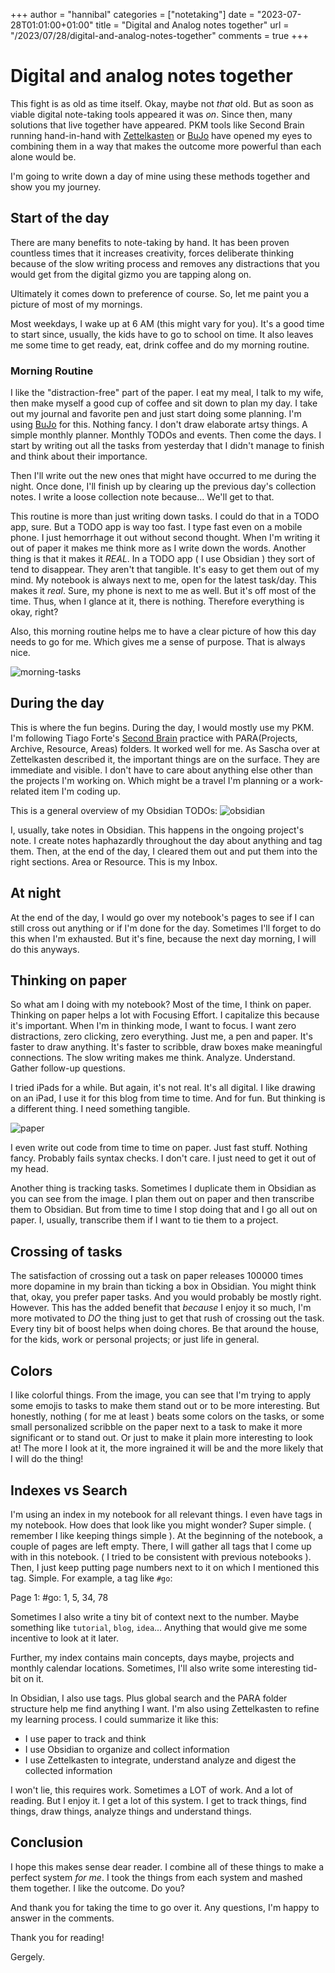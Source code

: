 +++
author = "hannibal"
categories = ["notetaking"]
date = "2023-07-28T01:01:00+01:00"
title = "Digital and Analog notes together"
url = "/2023/07/28/digital-and-analog-notes-together"
comments = true
+++

# Digital and analog notes together

This fight is as old as time itself. Okay, maybe not _that_ old. But as soon as viable digital note-taking tools appeared
it was _on_. Since then, many solutions that live together have appeared. PKM tools like Second Brain running hand-in-hand
with [Zettelkasten](https://zettelkasten.de/posts/building-a-second-brain-and-zettelkasten/) or [BuJo](https://bulletjournal.com/blogs/bulletjournalist/building-a-second-brain-an-interview-with-tiago-forte)
have opened my eyes to combining them in a way that makes the outcome more powerful than each alone would be.

I'm going to write down a day of mine using these methods together and show you my journey.

## Start of the day

There are many benefits to note-taking by hand. It has been proven countless times that it increases creativity, forces
deliberate thinking because of the slow writing process and removes any distractions that you would get from the digital
gizmo you are tapping along on.

Ultimately it comes down to preference of course. So, let me paint you a picture of most of my mornings.

Most weekdays, I wake up at 6 AM (this might vary for you). It's a good time to start since, usually, the kids have to
go to school on time. It also leaves me some time to get ready, eat, drink coffee and do my morning routine.

### Morning Routine

I like the "distraction-free" part of the paper. I eat my meal, I talk to my wife, then make myself a good cup of coffee
and sit down to plan my day. I take out my journal and favorite pen and just start doing some planning. I'm using [BuJo](https://bulletjournal.com)
for this. Nothing fancy. I don't draw elaborate artsy things. A simple monthly planner. Monthly TODOs and events. Then come
the days. I start by writing out all the tasks from yesterday that I didn't manage to finish and think about their importance.

Then I'll write out the new ones that might have occurred to me during the night. Once done, I'll finish up by clearing
up the previous day's collection notes. I write a loose collection note because... We'll get to that.

This routine is more than just writing down tasks. I could do that in a TODO app, sure. But a TODO app is way too fast.
I type fast even on a mobile phone. I just hemorrhage it out without second thought. When I'm writing it out of paper
it makes me think more as I write down the words. Another thing is that it makes it _REAL_. In a TODO app ( I use Obsidian )
they sort of tend to disappear. They aren't that tangible. It's easy to get them out of my mind. My notebook is always
next to me, open for the latest task/day. This makes it _real_. Sure, my phone is next to me as well. But it's off most
of the time. Thus, when I glance at it, there is nothing. Therefore everything is okay, right?

Also, this morning routine helps me to have a clear picture of how this day needs to go for me. Which gives me a sense
of purpose. That is always nice.

![morning-tasks](/img/2023/07/28/daily-tasks.png)

## During the day

This is where the fun begins. During the day, I would mostly use my PKM. I'm following Tiago Forte's [Second Brain](https://www.buildingasecondbrain.com/) practice with
PARA(Projects, Archive, Resource, Areas) folders. It worked well for me. As Sascha over at Zettelkasten described it, the
important things are on the surface. They are immediate and visible. I don't have to care about anything else other than
the projects I'm working on. Which might be a travel I'm planning or a work-related item I'm coding up.

This is a general overview of my Obsidian TODOs:
![obsidian](/img/2023/07/28/obsidian.png)

I, usually, take notes in Obsidian. This happens in the ongoing project's note. I create notes haphazardly throughout
the day about anything and tag them. Then, at the end of the day, I cleared them out and put them into the right sections.
Area or Resource. This is my Inbox.

## At night

At the end of the day, I would go over my notebook's pages to see if I can still cross out anything or if I'm done for the
day. Sometimes I'll forget to do this when I'm exhausted. But it's fine, because the next day morning, I will do this
anyways.

## Thinking on paper

So what am I doing with my notebook? Most of the time, I think on paper. Thinking on paper helps a lot with Focusing Effort.
I capitalize this because it's important. When I'm in thinking mode, I want to focus. I want zero distractions, zero
clicking, zero everything. Just me, a pen and paper. It's faster to draw anything. It's faster to scribble, draw boxes
make meaningful connections. The slow writing makes me think. Analyze. Understand. Gather follow-up questions.

I tried iPads for a while. But again, it's not real. It's all digital. I like drawing on an iPad, I use it for this
blog from time to time. And for fun. But thinking is a different thing. I need something tangible.

![paper](/img/2023/07/28/thinking-on-paper.png)

I even write out code from time to time on paper. Just fast stuff. Nothing fancy. Probably fails syntax checks. I don't care.
I just need to get it out of my head.

Another thing is tracking tasks. Sometimes I duplicate them in Obsidian as you can see from the image. I plan them out
on paper and then transcribe them to Obsidian. But from time to time I stop doing that and I go all out on paper. I, usually,
transcribe them if I want to tie them to a project.

## Crossing of tasks

The satisfaction of crossing out a task on paper releases 100000 times more dopamine in my brain than ticking a box in Obsidian.
You might think that, okay, you prefer paper tasks. And you would probably be mostly right. However. This has the added
benefit that _because_ I enjoy it so much, I'm more motivated to _DO_ the thing just to get that rush of crossing out the
task. Every tiny bit of boost helps when doing chores. Be that around the house, for the kids, work or personal projects;
or just life in general.

## Colors

I like colorful things. From the image, you can see that I'm trying to apply some emojis to tasks to make them stand out
or to be more interesting. But honestly, nothing ( for me at least ) beats some colors on the tasks, or some small personalized
scribble on the paper next to a task to make it more significant or to stand out. Or just to make it plain more interesting
to look at! The more I look at it, the more ingrained it will be and the more likely that I will do the thing!

## Indexes vs Search

I'm using an index in my notebook for all relevant things. I even have tags in my notebook. How does that look like you
might wonder? Super simple. ( remember I like keeping things simple ). At the beginning of the notebook, a couple of pages are
left empty. There, I will gather all tags that I come up with in this notebook. ( I tried to be consistent with previous notebooks ).
Then, I just keep putting page numbers next to it on which I mentioned this tag. Simple. For example, a tag like `#go`:

Page 1:
#go: 1, 5, 34, 78

Sometimes I also write a tiny bit of context next to the number. Maybe something like `tutorial`, `blog`, `idea`...
Anything that would give me some incentive to look at it later.

Further, my index contains main concepts, days maybe, projects and monthly calendar locations. Sometimes, I'll also write
some interesting tid-bit on it.

In Obsidian, I also use tags. Plus global search and the PARA folder structure help me find anything I want. I'm also using
Zettelkasten to refine my learning process. I could summarize it like this:

- I use paper to track and think
- I use Obsidian to organize and collect information
- I use Zettelkasten to integrate, understand analyze and digest the collected information

I won't lie, this requires work. Sometimes a LOT of work. And a lot of reading. But I enjoy it. I get a lot of this system.
I get to track things, find things, draw things, analyze things and understand things.

## Conclusion

I hope this makes sense dear reader. I combine all of these things to make a perfect system _for me_. I took the things
from each system and mashed them together. I like the outcome. Do you?


And thank you for taking the time to go over it. Any questions, I'm happy to answer in
the comments.

Thank you for reading!

Gergely.
